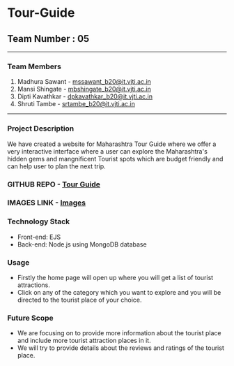 # Tour-Guide
## **Team Number : 05**
---
### **Team Members**

1. Madhura Sawant - mssawant_b20@it.vjti.ac.in
2. Mansi Shingate - mbshingate_b20@it.vjti.ac.in
3. Dipti Kavathkar - dpkavathkar_b20@it.vjti.ac.in
4. Shruti Tambe - srtambe_b20@it.vjti.ac.in

---
### **Project Description**

We have created a website for Maharashtra Tour Guide where we offer a very interactive interface where a user can explore the Maharashtra's hidden gems and mangnificent Tourist spots which are budget friendly and can help user to plan the next trip.


### **GITHUB REPO** - [Tour Guide]( https://github.com/Madhura-saw/Tour-Guide)
### **IMAGES LINK** - [Images]()

### **Technology Stack**

- Front-end: EJS
- Back-end: Node.js using MongoDB database

### **Usage**
- Firstly the home page will open up where you will get a list of tourist attractions.
- Click on any of the category which you want to explore and you will be directed to the tourist place of     your choice.

### **Future Scope**

- We are focusing on to provide more information about the tourist place and include more tourist attraction places in it.
- We will try to provide details about the reviews and ratings of the tourist place.
